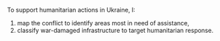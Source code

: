 To support humanitarian actions in Ukraine, I:
1) map the conflict to identify areas most in need of assistance,
2) classify war-damaged infrastructure to target humanitarian response.
